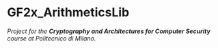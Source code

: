 # GF2x_ArithmeticsLib

_Project for the **Cryptography and Architectures for Computer Security** course at Politecnico di Milano._
